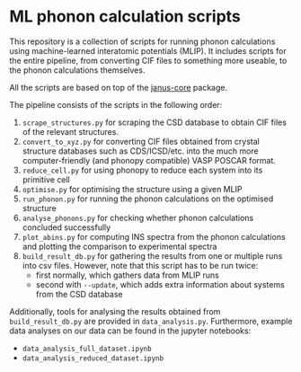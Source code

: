 # ML phonon calculation scripts

This repository is a collection of scripts for running phonon calculations using machine-learned interatomic potentials
(MLIP). It includes scripts for the entire pipeline, from converting CIF files to something more useable, to the 
phonon calculations themselves.

All the scripts are based on top of the [janus-core](https://stfc.github.io/janus-core/index.html) package.

The pipeline consists of the scripts in the following order:

1. `scrape_structures.py` for scraping the CSD database to obtain CIF files of the relevant structures.
2. `convert_to_xyz.py` for converting CIF files obtained from crystal structure databases such as CDS/ICSD/etc. into the 
much more computer-friendly (and phonopy compatible) VASP POSCAR format.
2. `reduce_cell.py` for using phonopy to reduce each system into its primitive cell
3. `optimise.py` for optimising the structure using a given MLIP
4. `run_phonon.py` for running the phonon calculations on the optimised structure
5. `analyse_phonons.py` for checking whether phonon calculations concluded successfully
6. `plot_abins.py` for computing INS spectra from the phonon calculations and plotting the comparison to experimental spectra
7. `build_result_db.py` for gathering the results from one or multiple runs into csv files. However, note that this script has to be run twice:
   - first normally, which gathers data from MLIP runs
   - second with `--update`, which adds extra information about systems from the CSD database

Additionally, tools for analysing the results obtained from `build_result_db.py` are provided in 
`data_analysis.py`. Furthermore, example data analyses on our data can be found in the jupyter 
notebooks:

- `data_analysis_full_dataset.ipynb`
- `data_analysis_reduced_dataset.ipynb`